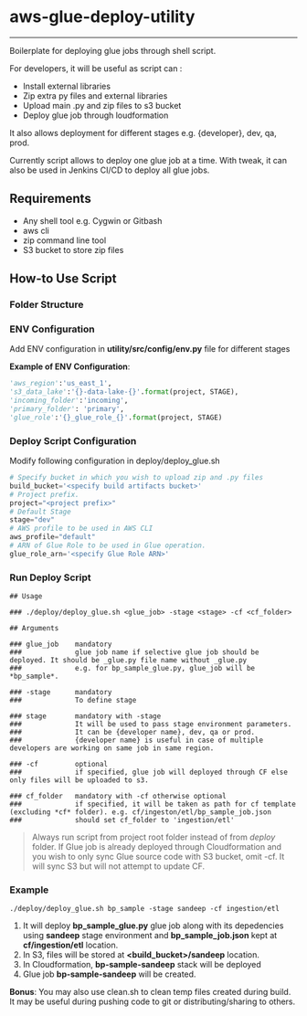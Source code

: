 # aws-glue-deploy-utility
*************************
Boilerplate for deploying glue jobs through shell script. 

For developers, it will be useful as script can :
* Install external libraries
* Zip extra py files and external libraries
* Upload main .py and zip files to s3 bucket
* Deploy glue job through loudformation

It also allows deployment for different stages e.g. {developer}, dev, qa, prod.

Currently script allows to deploy one glue job at a time. With tweak, it can also be used in Jenkins CI/CD to deploy all glue jobs.

## Requirements
* Any shell tool e.g. Cygwin or Gitbash
* aws cli
* zip command line tool
* S3 bucket to store zip files

## How-to Use Script

### Folder Structure 


### ENV Configuration
Add ENV configuration in **utility/src/config/env.py** file for different stages

**Example of ENV Configuration**:

```python
'aws_region':'us_east_1',
's3_data_lake':'{}-data-lake-{}'.format(project, STAGE),
'incoming_folder':'incoming',
'primary_folder': 'primary',
'glue_role':'{}_glue_role_{}'.format(project, STAGE)
```

### Deploy Script Configuration
Modify following configuration in deploy/deploy_glue.sh

```python
# Specify bucket in which you wish to upload zip and .py files
build_bucket='<specify build artifacts bucket>'
# Project prefix. 
project="<project prefix>"
# Default Stage
stage="dev"
# AWS profile to be used in AWS CLI
aws_profile="default"
# ARN of Glue Role to be used in Glue operation.
glue_role_arn='<specify Glue Role ARN>'
```

### Run Deploy Script

```shell
## Usage

### ./deploy/deploy_glue.sh <glue_job> -stage <stage> -cf <cf_folder>

## Arguments

### glue_job    mandatory
###             glue job name if selective glue job should be deployed. It should be _glue.py file name without _glue.py 
###             e.g. for bp_sample_glue.py, glue_job will be *bp_sample*.

### -stage      mandatory
###             To define stage

### stage       mandatory with -stage
###             It will be used to pass stage environment parameters.
###             It can be {developer name}, dev, qa or prod.
###             {developer name} is useful in case of multiple developers are working on same job in same region.

### -cf         optional
###             if specified, glue job will deployed through CF else only files will be uploaded to s3.

### cf_folder   mandatory with -cf otherwise optional
###             if specified, it will be taken as path for cf template (excluding *cf* folder). e.g. cf/ingeston/etl/bp_sample_job.json
###             should set cf_folder to 'ingestion/etl'
```

> Always run script from project root folder instead of from *deploy* folder.
> If Glue job is already deployed through Cloudformation and you wish to only sync Glue source code with S3 bucket, omit -cf. It will sync S3 but will not attempt to update CF.

### Example

```shell
./deploy/deploy_glue.sh bp_sample -stage sandeep -cf ingestion/etl
```

1. It will deploy **bp_sample_glue.py** glue job along with its depedencies using **sandeep** stage environment and **bp_sample_job.json** kept at **cf/ingestion/etl** location. 
2. In S3, files will be stored at **<build_bucket>/sandeep** location.
3. In Cloudformation, **bp-sample-sandeep** stack will be deployed
4. Glue job **bp-sample-sandeep** will be created.

**Bonus**: You may also use clean.sh to clean temp files created during build. It may be useful during pushing code to git or distributing/sharing to others.
